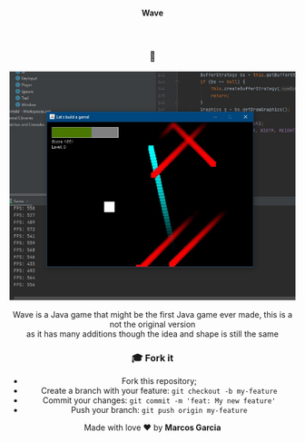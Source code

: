 <h4 align="center">
 <b>Wave</b>
</h4>
<p align="center"> 
<div align="center" class="flex-container">
</p>
<br>

### 👾

<div class="flex-container">
 <img src="/screenshots/Screenshot_1.jpg" width="610px;" alt="covid-map"/>
 <p align="center"> Wave is a Java game that might be the first Java game ever made, this is a not the original version<br> as it has many additions though the idea and shape is still the same
<div align="center" class="flex-container">
</p>
</div>
</div>


### :mortar_board: Fork it

- Fork this repository;
- Create a branch with your feature: `git checkout -b my-feature`
- Commit your changes: `git commit -m 'feat: My new feature'`
- Push your branch: `git push origin my-feature`

<p align="center">Made with love ❤️ by <b><a src="https://github.com/yamgarcia">Marcos Garcia</a></b></p>
